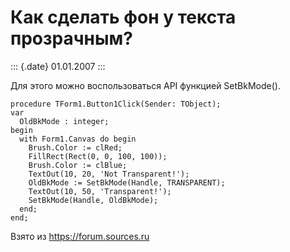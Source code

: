 Как сделать фон у текста прозрачным?
====================================

::: {.date}
01.01.2007
:::

Для этого можно воспользоваться API функцией SetBkMode().

    procedure TForm1.Button1Click(Sender: TObject);
    var
      OldBkMode : integer;
    begin
      with Form1.Canvas do begin
        Brush.Color := clRed;
        FillRect(Rect(0, 0, 100, 100));
        Brush.Color := clBlue;
        TextOut(10, 20, 'Not Transparent!');
        OldBkMode := SetBkMode(Handle, TRANSPARENT);
        TextOut(10, 50, 'Transparent!');
        SetBkMode(Handle, OldBkMode);
      end;
    end;

Взято из <https://forum.sources.ru>
